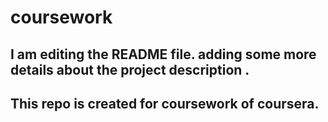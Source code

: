 # coursework
## I am editing the README file. adding some more details about the project description .
## This repo is created for coursework of coursera.

